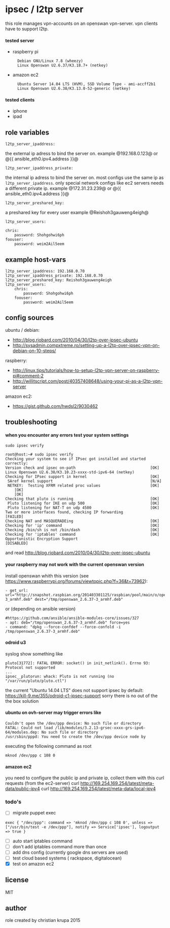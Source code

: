 ipsec / l2tp server
===================

this role manages vpn-accounts on an openswan vpn-server.
vpn clients have to support l2tp.

#### tested server

* raspberry pi

        Debian GNU/Linux 7.8 (wheezy)
        Linux Openswan U2.6.37/K3.18.7+ (netkey)

* amazon ec2

        Ubuntu Server 14.04 LTS (HVM), SSD Volume Type - ami-accff2b1
        Linux Openswan U2.6.38/K3.13.0-52-generic (netkey)

#### tested clients

* iphone
* ipad


## role variables

`l2tp_server_ipaddress:`

the external ip adress to bind the server on.
example @192.168.0.123@ or @{{ ansible_eth0.ipv4.address }}@

`l2tp_server_ipaddress_private:`

the internal ip adress to bind the server on. most configs use the same ip as `l2tp_server_ipaddress`.
only special network configs like ec2 servers needs a different private ip.
example @172.31.23.239@ or @{{ ansible_eth0.ipv4.address }}@


`l2tp_server_preshared_key:`

a preshared key for every user example @Reishoh3gauweng4eigh@

`l2tp_server_users:`

    chris:
        password: Shohgohwi6ph
    foouser:
        password: weim2Ail5eem


## example host-vars

    l2tp_server_ipaddress: 192.168.0.70
    l2tp_server_ipaddress_private: 192.168.0.70
    l2tp_server_preshared_key: Reishoh3gauweng4eigh
    l2tp_server_users:
        chris:
            password: Shohgohwi6ph
        foouser:
            password: weim2Ail5eem


## config sources

ubuntu / debian:
- http://blog.riobard.com/2010/04/30/l2tp-over-ipsec-ubuntu
- http://sysadmin.compxtreme.ro/setting-up-a-l2tp-over-ipsec-vpn-on-debian-on-10-steps/

raspberry:
- http://linux.tips/tutorials/how-to-setup-l2tp-vpn-server-on-raspberry-pi#comment-2
- http://willitscript.com/post/40357408648/using-your-pi-as-a-l2tp-vpn-server

amazon ec2:
- https://gist.github.com/hwdsl2/9030462

## troubleshooting

#### when you encounter any errors test your system settings
`sudo ipsec verify`

    root@host:~# sudo ipsec verify
    Checking your system to see if IPsec got installed and started correctly:
    Version check and ipsec on-path                             	[OK]
    Linux Openswan U2.6.38/K3.10.23-xxxx-std-ipv6-64 (netkey)
    Checking for IPsec support in kernel                        	[OK]
     SAref kernel support                                       	[N/A]
     NETKEY:  Testing XFRM related proc values                  	[OK]
    	[OK]
    	[OK]
    Checking that pluto is running                              	[OK]
     Pluto listening for IKE on udp 500                         	[OK]
     Pluto listening for NAT-T on udp 4500                      	[OK]
    Two or more interfaces found, checking IP forwarding        	[FAILED]
    Checking NAT and MASQUERADEing                              	[OK]
    Checking for 'ip' command                                   	[OK]
    Checking /bin/sh is not /bin/dash                           	[OK]
    Checking for 'iptables' command                             	[OK]
    Opportunistic Encryption Support                            	[DISABLED]

and read http://blog.riobard.com/2010/04/30/l2tp-over-ipsec-ubuntu

#### your raspberry may not work with the current openswan version

install openswan whith this version (see https://www.raspberrypi.org/forums/viewtopic.php?f=36&t=73962):

    - get_url: url="http://snapshot.raspbian.org/201403301125/raspbian/pool/main/o/openswan/openswan_2.6.37-3_armhf.deb" dest="/tmp/openswan_2.6.37-3_armhf.deb"

or (depending on ansible version)

    #https://github.com/ansible/ansible-modules-core/issues/327
    - apt: deb="/tmp/openswan_2.6.37-3_armhf.deb" force=yes
    - command: "dpkg --force-confdef --force-confold -i /tmp/openswan_2.6.37-3_armhf.deb"

#### odroid u3

syslog show something like

    pluto[31772]: FATAL ERROR: socket() in init_netlink(). Errno 93: Protocol not supported
    ...
    ipsec__plutorun: whack: Pluto is not running (no "/var/run/pluto/pluto.ctl")

the current "Ubuntu 14.04 LTS" does not support ipsec by default: https://kill-9.me/355/odroid-c1-ipsec-support sorry there is no out of the the box solution

#### ubuntu on ovh-server may trigger errors like

    Couldn't open the /dev/ppp device: No such file or directory
    FATAL: Could not load /lib/modules/3.2.13-grsec-xxxx-grs-ipv6-64/modules.dep: No such file or directory
    /usr/sbin/pppd: You need to create the /dev/ppp device node by

executing the following command as root

    mknod /dev/ppp c 108 0

#### amazon ec2

you need to configure the public ip and private ip, collect them with this curl requests (from the ec2-server)
    curl http://169.254.169.254/latest/meta-data/public-ipv4
    curl http://169.254.169.254/latest/meta-data/local-ipv4

### todo's

- [ ] migrate puppet exec

`exec { "/dev/ppp":
      command => 'mknod /dev/ppp c 108 0',
      unless => ["/usr/bin/test -e /dev/ppp"],
      notify => Service['ipsec'],
      logoutput => true
    }`
    
- [ ] auto start iptables command
- [ ] don't add iptables command more than once
- [ ] add dns config (currently google dns servers are used)
- [ ] test cloud based systems ( rackspace, digitalocean)
- [x] test on amazon ec2

## license

MIT

## author

role created by christian krupa 2015
